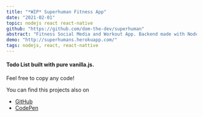 ```yaml
---
title: "*WIP* Superhuman Fitness App"
date: "2021-02-01"
topic: nodejs react react-native
github: "https://github.com/dom-the-dev/superhuman"
abstract: "Fitness Social Media and Workout App. Backend made with NodeJs and Express. Frontend made with React respectively React-Native"
demo: "http://superhumans.herokuapp.com/"
tags: nodejs, react, react-nattive
---
```


#### Todo List built with pure vanilla.js.

Feel free to copy any code!


You can find this projects also on 
- [GitHub](https://github.com/dom-the-dev/todo-list-vanilla)
- [CodePen](https://codepen.io/dom-the-dev/pen/WNxPygL)
